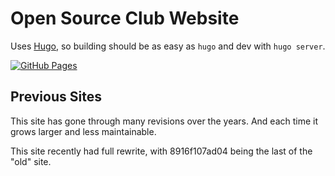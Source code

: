 # Open Source Club Website

Uses [Hugo](https://gohugo.io/), so building should be as easy as `hugo` and dev with `hugo server`.

[![GitHub Pages](https://github.com/OSUOSC/website/actions/workflows/pages.yml/badge.svg)](https://github.com/OSUOSC/website/actions/workflows/pages.yml)

## Previous Sites

This site has gone through many revisions over the years.
And each time it grows larger and less maintainable.

This site recently had full rewrite, with 8916f107ad04 being the last of the "old" site.
